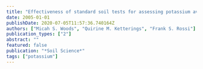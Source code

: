 ```yaml
---
title: "Effectiveness of standard soil tests for assessing potassium availability in sand rootzones"
date: 2005-01-01
publishDate: 2020-07-05T11:57:36.740164Z
authors: ["Micah S. Woods", "Quirine M. Ketterings", "Frank S. Rossi"]
publication_types: ["2"]
abstract: ""
featured: false
publication: "*Soil Science*"
tags: ["potassium"]
---
```


